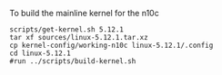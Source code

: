 To build the mainline kernel for the n10c

```
scripts/get-kernel.sh 5.12.1
tar xf sources/linux-5.12.1.tar.xz
cp kernel-config/working-n10c linux-5.12.1/.config
cd linux-5.12.1
#run ../scripts/build-kernel.sh
```
